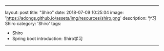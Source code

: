 
---
layout: post
title: "Shiro"
date: 2018-07-09 10:25:04
image: 'https://adongs.github.io/assets/img/resources/shiro.png'
description: 学习Shiro
category: 'Shiro'
tags:
- Shiro
- Spring boot
introduction: Shiro学习
---

